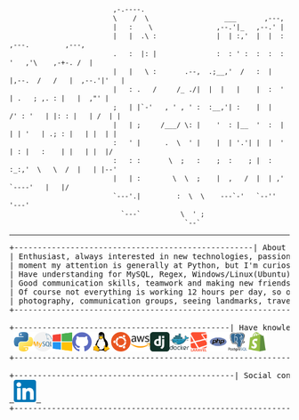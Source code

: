                               ,-.----.                                                                
                              \    /  \                   ___       ,---,                             
                              |   :    \                ,--.'|_   ,--.' |                             
                              |   |  .\ :               |  | :,'  |  |  :        ,---.         ,---,     
                              .   :  |: |               :  : ' :  :  :  :       '   ,'\    ,-+-. /  | 
                              |   |   \ :       .--,  .;__,'  /   :  |  |,--.  /   /   |  ,--.'|'   | 
                              |   : .   /     /_ ./|  |  |   |    |  :  '   | .   ; ,. : |   |  ,"' | 
                              ;   | |`-'   , ' , ' :  :__,'| :    |  |   /' : '   | |: : |   | /  | | 
                              |   | ;     /___/ \: |    '  : |__  '  :  | | | '   | .; : |   | |  | | 
                              :   ' |      .  \  ' |    |  | '.'| |  |  ' | : |   :    | |   | |  |/   
                              :   : :       \  ;   :    ;  :    ; |  :  :_:,'  \   \  /  |   | |--'   
                              |   | :        \  \  ;    |  ,   /  |  | ,'       `----'   |   |/       
                              `---'.|         :  \  \    ---`-'   `--''                  '---'        
                                `---`          \  ' ;                                                   
                                                `--`                                                  
-------------------------------------------------------------------------------------------------------------------------------------------------------------
<pre>
+---------------------------------------------------| About me |-------------------------------------------------+
| Enthusiast, always interested in new technologies, passion for electronics and electrical equipment. At the    |
| moment my attention is generally at Python, but I'm curios about other languages and looking forward to learn. |
| Have understanding for MySQL, Regex, Windows/Linux(Ubuntu)/servers and currently learning PHP.                 |
| Good communication skills, teamwork and making new friends are qualities of mine.                              |
| Of course not everything is working 12 hours per day, so other than sitting before computer is nature          |
| photography, communication groups, seeing landmarks, traveling, cooking.                                       |
+----------------------------------------------------------------------------------------------------------------+

+----------------------------------------------| Have knowledge about |------------------------------------------+ 
 <img src="https://github.com/iceburned/iceburned/blob/main/png/python_logo.png" 
alt="Python" width="35" height="35" /><img src="https://github.com/iceburned/iceburned/blob/main/png/mysq.png" 
alt="MySQL" width="35" height="35" /><img src="https://github.com/iceburned/iceburned/blob/main/png/windows.png" 
alt="Windows" width="35" height="35" /><img src="https://github.com/iceburned/iceburned/blob/main/png/github.png" 
alt="Git" width="35" height="35" /><img src="https://github.com/iceburned/iceburned/blob/main/png/linux.png" 
alt="Git" width="35" height="35" /><img src="https://github.com/iceburned/iceburned/blob/main/png/ubuntu.png" 
alt="Ubuntu" width="35" height="35" /><img src="https://github.com/iceburned/iceburned/blob/main/png/amazon-aws.png" 
alt="amazon-aws" width="35" height="35" /><img src="https://github.com/iceburned/iceburned/blob/main/png/djangoproject.png" 
alt="djangoproject" width="35" height="35" /><img src="https://github.com/iceburned/iceburned/blob/main/png/docker.png" 
alt="docker" width="35" height="35" /><img src="https://github.com/iceburned/iceburned/blob/main/png/laravel.png" 
alt="laravel" width="35" height="35" /><img src="https://github.com/iceburned/iceburned/blob/main/png/php.png" 
alt="php" width="35" height="35" /><img src="https://github.com/iceburned/iceburned/blob/main/png/postgresql.png" 
alt="postgresql" width="35" height="35" /><img src="https://github.com/iceburned/iceburned/blob/main/png/shopify.png" 
alt="shopify" width="35" height="35" />
+----------------------------------------------------------------------------------------------------------------+

+-----------------------------------------------| Social connections |-------------------------------------------+
<a href="https://www.linkedin.com/in/teodor-vulev-598337133/" target="_blank"> <img src="https://github.com/iceburned/iceburned/blob/5b6248a6c530dbade2b19a03659c682079db6310/linkedin.png" alt="android" width="40" height="40"/> </a> 
+----------------------------------------------------------------------------------------------------------------+ 
</pre>
